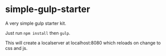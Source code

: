 # simple-gulp-starter
A very simple gulp starter kit.

Just run `npm install` then `gulp`.

This will create a localserver at localhost:8080 which reloads on change to css and js.
